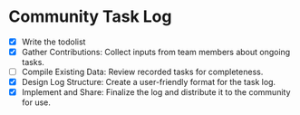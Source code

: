 

# Community Task Log

- [x] Write the todolist
- [x] Gather Contributions: Collect inputs from team members about ongoing tasks.
- [ ] Compile Existing Data: Review recorded tasks for completeness.
- [x] Design Log Structure: Create a user-friendly format for the task log.
- [x] Implement and Share: Finalize the log and distribute it to the community for use.